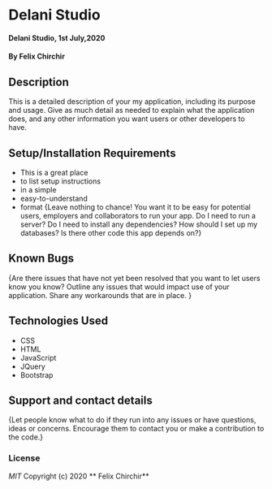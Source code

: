 # Delani Studio
#### Delani Studio, 1st July,2020
#### By **Felix Chirchir**
## Description
This is a detailed description of your my application, including its purpose and usage.  Give as much detail as needed to explain what the application does, and any other information you want users or other developers to have.
## Setup/Installation Requirements
* This is a great place
* to list setup instructions
* in a simple
* easy-to-understand
* format
{Leave nothing to chance! You want it to be easy for potential users, employers and collaborators to run your app. Do I need to run a server? Do I need to install any dependencies? How should I set up my databases? Is there other code this app depends on?}
## Known Bugs
{Are there issues that have not yet been resolved that you want to let users know you know? Outline any issues that would impact use of your application. Share any workarounds that are in place. }
## Technologies Used
* CSS
* HTML
* JavaScript
* JQuery
* Bootstrap
## Support and contact details
{Let people know what to do if they run into any issues or have questions, ideas or concerns.  Encourage them to contact you or make a contribution to the code.}
### License
*MIT*
Copyright (c) 2020 ** Felix Chirchir**